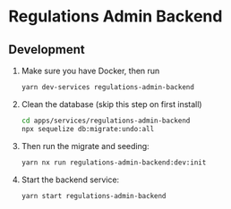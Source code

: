 # Regulations Admin Backend

## Development

1. Make sure you have Docker, then run

    ```bash
    yarn dev-services regulations-admin-backend
    ```

2. Clean the database (skip this step on first install)

    ```bash
    cd apps/services/regulations-admin-backend
    npx sequelize db:migrate:undo:all
    ```

3. Then run the migrate and seeding:

    ```bash
    yarn nx run regulations-admin-backend:dev:init
    ```

4. Start the backend service:

    ```bash
    yarn start regulations-admin-backend
    ```
